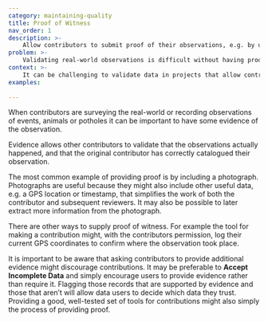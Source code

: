 ```yaml
---
category: maintaining-quality
title: Proof of Witness
nav_order: 1
description: >-
    Allow contributors to submit proof of their observations, e.g. by uploading a photograph.
problem: >-
    Validating real-world observations is difficult without having proof
context: >-
    It can be challenging to validate data in projects that allow contributors to record events or catalogue information about the real world.
examples:
    
---
```


When contributors are surveying the real-world or recording observations of events, animals or potholes it can be important to have some evidence of the observation. 

Evidence allows other contributors to validate that the observations actually happened, and that the original contributor has correctly catalogued their observation. 

The most common example of providing proof is by including a photograph. Photographs are useful because they might also include other useful data, e.g. a GPS location or timestamp, that simplifies the work of both the contributor and subsequent reviewers. It may also be possible to later extract more information from the photograph. 

There are other ways to supply proof of witness. For example the tool for making a contribution might, with the contributors permission, log their current GPS coordinates to confirm where the observation took place. 

It is important to be aware that asking contributors to provide additional evidence might discourage contributions. It may be preferable to **Accept Incomplete Data** and simply encourage users to provide evidence rather than require it. Flagging those records that are supported by evidence and those that aren’t will allow data users to decide which data they trust. Providing a good, well-tested set of tools for contributions might also simply the process of providing proof. 
